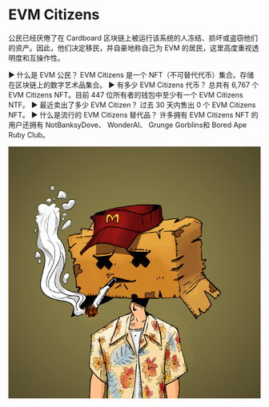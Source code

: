# EVM Citizens

公民已经厌倦了在 Cardboard 区块链上被运行该系统的人冻结、损坏或盗窃他们的资产。因此，他们决定移民，并自豪地称自己为 EVM 的居民，这里高度重视透明度和互操作性。

▶ 什么是 EVM 公民？
EVM Citizens 是一个 NFT（不可替代代币）集合。存储在区块链上的数字艺术品集合。
▶ 有多少 EVM Citizens 代币？
总共有 6,767 个 EVM Citizens NFT。目前 447 位所有者的钱包中至少有一个 EVM Citizens NTF。
▶ 最近卖出了多少 EVM Citizen？
过去 30 天内售出 0 个 EVM Citizens NFT。
▶ 什么是流行的 EVM Citizens 替代品？
许多拥有 EVM Citizens NFT 的用户还拥有 NotBanksyDove、 WonderAI、 Grunge Gorblins和 Bored Ape Ruby Club。

![nft](unnamed.png)
